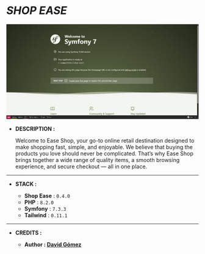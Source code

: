 # _SHOP EASE_

![THUMBNAIL](resources/img/Thumbnail.png)

- **DESCRIPTION :**

  Welcome to Ease Shop, your go-to online retail destination designed to make shopping fast, simple, and enjoyable. We believe that buying the products you love should never be complicated. That’s why Ease Shop brings together a wide range of quality items, a smooth browsing experience, and secure checkout — all in one place.

---

- **STACK :**

  - **Shop Ease** : `0.4.0`
  - **PHP** : `8.2.0`
  - **Symfony** : `7.3.3`
  - **Tailwind** : `0.11.1`

---

- **CREDITS :**

  - **Author : [David Gómez](https://github.com/DavidGomezToca)**
